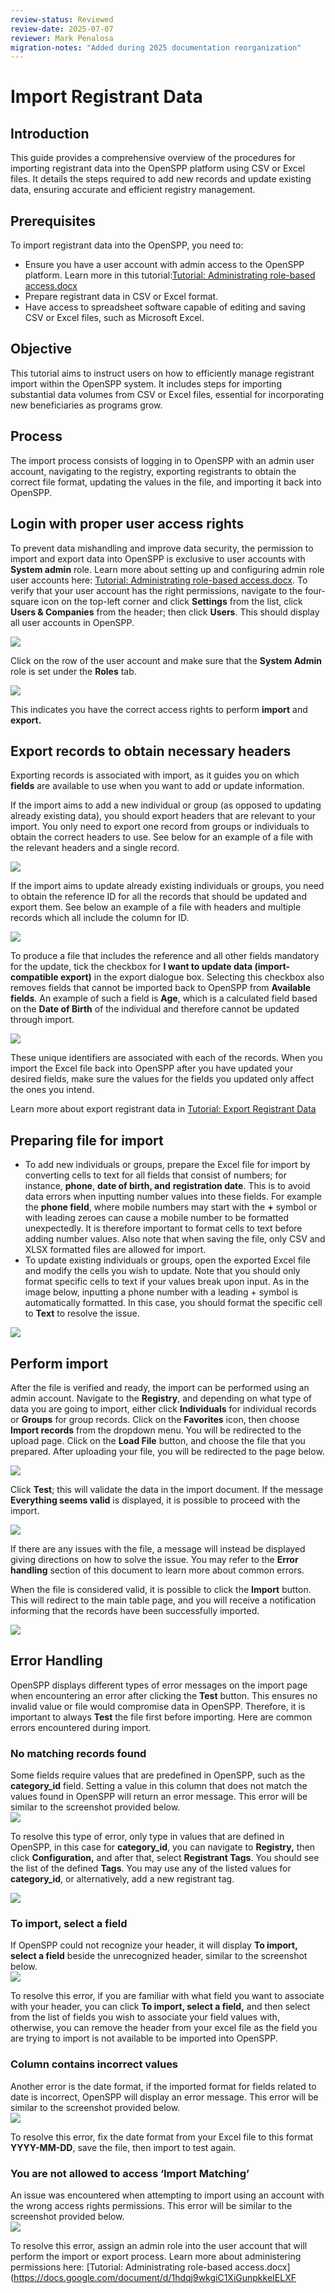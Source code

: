 ```yaml
---
review-status: Reviewed
review-date: 2025-07-07
reviewer: Mark Penalosa
migration-notes: "Added during 2025 documentation reorganization"
---
```


# Import Registrant Data

## Introduction

This guide provides a comprehensive overview of the procedures for importing registrant data into the OpenSPP platform using CSV or Excel files. It details the steps required to add new records and update existing data, ensuring accurate and efficient registry management.

## Prerequisites

To import registrant data into the OpenSPP, you need to:

- Ensure you have a user account with admin access to the OpenSPP platform. Learn more in this tutorial:[Tutorial: Administrating role-based access.docx](https://docs.google.com/document/d/1hdqj9wkgiC1XiGunpkkeIELXFyIQTu3L/edit#heading=h.gjdgxs)  
- Prepare registrant data in CSV or Excel format.  
- Have access to spreadsheet software capable of editing and saving CSV or Excel files, such as Microsoft Excel.

## Objective

This tutorial aims to instruct users on how to efficiently manage registrant import within the OpenSPP system. It includes steps for importing substantial data volumes from CSV or Excel files, essential for incorporating new beneficiaries as programs grow.

## Process

The import process consists of logging in to OpenSPP with an admin user account, navigating to the registry, exporting registrants to obtain the correct file format, updating the values in the file, and importing it back into OpenSPP.

## Login with proper user access rights

To prevent data mishandling and improve data security, the permission to import and export data into OpenSPP is exclusive to user accounts with **System admin** role. Learn more about setting up and configuring admin role user accounts here: [Tutorial: Administrating role-based access.docx](https://docs.google.com/document/d/1hdqj9wkgiC1XiGunpkkeIELXFyIQTu3L/edit#heading=h.gjdgxs). To verify that your user account has the right permissions, navigate to the four-square icon on the top-left corner and click **Settings** from the list, click **Users & Companies** from the header; then click **Users**. This should display all user accounts in OpenSPP.

![](import_registrant_data/import_users_menu.png)

Click on the row of the user account and make sure that the **System Admin** role is set under the **Roles** tab.

![](import_registrant_data/import_users_system_admin.png)  

This indicates you have the correct access rights to perform **import** and **export.**

## Export records to obtain necessary headers

Exporting records is associated with import, as it guides you on which **fields** are available to use when you want to add or update information.

If the import aims to add a new individual or group (as opposed to updating already existing data), you should export headers that are relevant to your import. You only need to export one record from groups or individuals to obtain the correct headers to use. See below for an example of a file with the relevant headers and a single record.  

![](import_registrant_data/import_users_excel.png)

If the import aims to update already existing individuals or groups, you need to obtain the reference ID for all the records that should be updated and export them. See below an example of a file with headers and multiple records which all include the column for ID.

![](import_registrant_data/import_users_excel_with_data.png)

To produce a file that includes the reference and all other fields mandatory for the update, tick the checkbox for  **I want to update data (import-compatible export)** in the export dialogue box. Selecting this checkbox also removes fields that cannot be imported back to OpenSPP from **Available fields**. An example of such a field is **Age**, which is a calculated field based on the **Date of Birth** of the individual and therefore cannot be updated through import.  

![](import_registrant_data/import_users_import_compatible_export.png)

These unique identifiers are associated with each of the records. When you import the Excel file back into OpenSPP after you have updated your desired fields, make sure the values for the fields you updated only affect the ones you intend.

Learn more about export registrant data in [Tutorial: Export Registrant Data](https://docs.google.com/document/d/1zOLmAXZvHxJWvxz2JmzZL0buNz6wksIh/edit#heading=h.gjdgxs)

## Preparing file for import

- To add new individuals or groups, prepare the Excel file for import by converting cells to text for all fields that consist of numbers; for instance, **phone**, **date of birth, and** **registration date**. This is to avoid data errors when inputting number values into these fields. For example the **phone field**, where mobile numbers may start with the **\+** symbol or with leading zeroes can cause a mobile number to be formatted unexpectedly. It is therefore important to format cells to text before adding number values. Also note that when saving the file, only CSV and XLSX formatted files are allowed for import.   
- To update existing individuals or groups, open the exported Excel file and modify the cells you wish to update. Note that you should only format specific cells to text if your values break upon input. As in the image below, inputting a phone number with a leading \+ symbol is automatically formatted. In this case, you should format the specific cell to **Text** to resolve the issue. 

![](import_registrant_data/import_users_sample_error.png)

## Perform import

After the file is verified and ready, the import can be performed using an admin account. Navigate to the **Registry**, and depending on what type of data you are going to import, either click **Individuals** for individual records or **Groups** for group records. Click on the **Favorites** icon, then choose **Import records** from the dropdown menu. You will be redirected to the upload page. Click on the **Load File** button, and choose the file that you prepared. After uploading your file, you will be redirected to the page below. 

![](import_registrant_data/import_users_import_page.png) 

Click **Test**; this will validate the data in the import document. If the message **Everything seems valid** is displayed, it is possible to proceed with the import.

![](import_registrant_data/import_users_test_button.png)

If there are any issues with the file, a message will instead be displayed giving directions on how to solve the issue. You may refer to the **Error handling** section of this document to learn more about common errors. 

When the file is considered valid, it is possible to click the **Import** button. This will redirect to the main table page, and you will receive a notification informing that the records have been successfully imported. 

![](import_registrant_data/import_users_success_import.png)

## Error Handling

OpenSPP displays different types of error messages on the import page when encountering an error after clicking the **Test** button. This ensures no invalid value or file would compromise data in OpenSPP. Therefore, it is important to always **Test** the file first before importing. Here are common errors encountered during import.

### No matching records found

Some fields require values that are predefined in OpenSPP, such as the **category\_id** field. Setting a value in this column that does not match the values found in OpenSPP will return an error message. This error will be similar to the screenshot provided below.  
![](import_registrant_data/import_users_errors_found.png)

To resolve this type of error, only type in values that are defined in OpenSPP, in this case for **category\_id**, you can navigate to **Registry,** then click  **Configuration,** and after that, select **Registrant Tags**. You should see the list of the defined **Tags**. You may use any of the listed values for **category\_id**, or alternatively, add a new registrant tag.

![](import_registrant_data/import_users_regsitrant_tags.png)

### To import, select a field

If OpenSPP could not recognize your header, it will display **To import, select a field** beside the unrecognized header, similar to the screenshot below.  
![](import_registrant_data/import_users_select_a_field.png)

To resolve this error,  if you are familiar with what field you want to associate with your header, you can click **To import, select a field,** and then select from the list of fields you wish to associate your field values with, otherwise, you can remove the header from your excel file as the field you are trying to import is not available to be imported into OpenSPP.

### Column contains incorrect values

Another error is the date format, if the imported format for fields related to date is incorrect, OpenSPP will display an error message. This error will be similar to the screenshot provided below.  
![](import_registrant_data/import_users_date_error.png)

To resolve this error, fix the date format from your Excel file to this format **YYYY-MM-DD**, save the file, then import to test again.

### You are not allowed to access ‘Import Matching’

An issue was encountered when attempting to import using an account with the wrong access rights permissions. This error will be similar to the screenshot provided below.  
![](import_registrant_data/import_users_access_error_import.png)

To resolve this error, assign an admin role into the user account that will perform the import or export process. Learn more about administering permissions here: [Tutorial: Administrating role-based access.docx](https://docs.google.com/document/d/1hdqj9wkgiC1XiGunpkkeIELXF